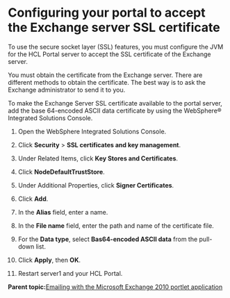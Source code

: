 # Configuring your portal to accept the Exchange server SSL certificate 

To use the secure socket layer \(SSL\) features, you must configure the JVM for the HCL Portal server to accept the SSL certificate of the Exchange server.

You must obtain the certificate from the Exchange server. There are different methods to obtain the certificate. The best way is to ask the Exchange administrator to send it to you.

To make the Exchange Server SSL certificate available to the portal server, add the base 64-encoded ASCII data certificate by using the WebSphere® Integrated Solutions Console.

1.  Open the WebSphere Integrated Solutions Console.

2.  Click **Security** \> **SSL certificates and key management**.

3.  Under Related Items, click **Key Stores and Certificates**.

4.  Click **NodeDefaultTrustStore**.

5.  Under Additional Properties, click **Signer Certificates**.

6.  Click **Add**.

7.  In the **Alias** field, enter a name.

8.  In the **File name** field, enter the path and name of the certificate file.

9.  For the **Data type**, select **Bas64-encoded ASCII data** from the pull-down list.

10. Click **Apply**, then **OK**.

11. Restart server1 and your HCL Portal.


**Parent topic:**[Emailing with the Microsoft Exchange 2010 portlet application ](../admin-system/ms_xchg_2010_p_app.md)

